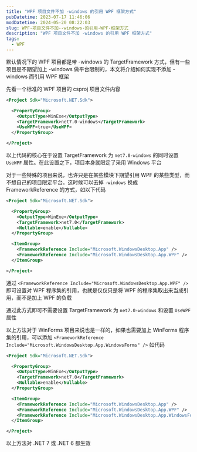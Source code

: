 ```yaml
---
title: "WPF 项目文件不加 -windows 的引用 WPF 框架方式"
pubDatetime: 2023-07-17 11:46:06
modDatetime: 2024-05-20 08:22:03
slug: WPF-项目文件不加--windows-的引用-WPF-框架方式
description: "WPF 项目文件不加 -windows 的引用 WPF 框架方式"
tags:
  - WPF
---
```





默认情况下的 WPF 项目都是带 -windows 的 TargetFramework 方式，但有一些项目是不期望加上 -windows 做平台限制的，本文将介绍如何实现不添加 -windows 而引用 WPF 框架

<!--more-->


<!-- CreateTime:2023/7/17 19:46:06 -->

<!-- 博客 -->
<!-- 发布 -->

先看一个标准的 WPF 项目的 csproj 项目文件内容

```xml
<Project Sdk="Microsoft.NET.Sdk">

  <PropertyGroup>
    <OutputType>WinExe</OutputType>
    <TargetFramework>net7.0-windows</TargetFramework>
    <UseWPF>true</UseWPF>
  </PropertyGroup>

</Project>
```

以上代码的核心在于设置 TargetFramework 为 `net7.0-windows` 的同时设置 `UseWPF` 属性。在此设置之下，项目本身就限定了采用 Windows 平台

对于一些特殊的项目来说，也许只是在某些模块下期望引用 WPF 的某些类型，而不想自己的项目限定平台。这时候可以去掉 `-windows` 换成 FrameworkReference 的方式，如以下代码

```xml
<Project Sdk="Microsoft.NET.Sdk">

  <PropertyGroup>
    <OutputType>WinExe</OutputType>
    <TargetFramework>net7.0</TargetFramework>
    <Nullable>enable</Nullable>
  </PropertyGroup>

  <ItemGroup>
    <FrameworkReference Include="Microsoft.WindowsDesktop.App" />
    <FrameworkReference Include="Microsoft.WindowsDesktop.App.WPF" />
  </ItemGroup>

</Project>
```

通过 `<FrameworkReference Include="Microsoft.WindowsDesktop.App.WPF" />` 即可设置对 WPF 程序集的引用，也就是仅仅只是将 WPF 的程序集取出来当成引用，而不是加上 WPF 的负载

通过此方式即可不需要设置 TargetFramework 为 `net7.0-windows` 和设置 `UseWPF` 属性

以上方法对于 WinForms 项目来说也是一样的，如果也需要加上 WinForms 程序集的引用，可以添加 `<FrameworkReference Include="Microsoft.WindowsDesktop.App.WindowsForms" />` 如代码

```xml
<Project Sdk="Microsoft.NET.Sdk">

  <PropertyGroup>
    <OutputType>WinExe</OutputType>
    <TargetFramework>net7.0</TargetFramework>
    <Nullable>enable</Nullable>
  </PropertyGroup>

  <ItemGroup>
    <FrameworkReference Include="Microsoft.WindowsDesktop.App" />
    <FrameworkReference Include="Microsoft.WindowsDesktop.App.WPF" />
    <FrameworkReference Include="Microsoft.WindowsDesktop.App.WindowsForms" />
  </ItemGroup>

</Project>
```

以上方法对 .NET 7 或 .NET 6 都生效

